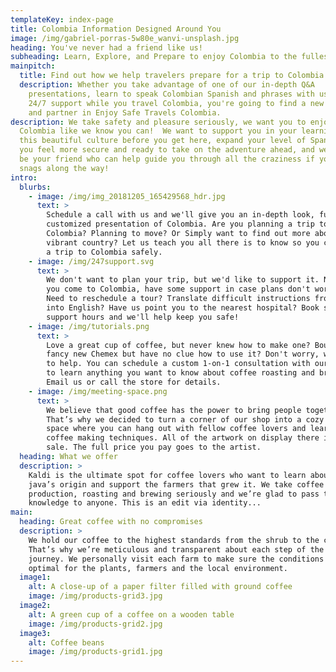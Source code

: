 ```yaml
---
templateKey: index-page
title: Colombia Information Designed Around You
image: /img/gabriel-porras-5w80e_wanvi-unsplash.jpg
heading: You've never had a friend like us!
subheading: Learn, Explore, and Prepare to enjoy Colombia to the fullest.
mainpitch:
  title: Find out how we help travelers prepare for a trip to Colombia.
  description: Whether you take advantage of one of our in-depth Q&A
    presentations, learn to speak Colombian Spanish and phrases with us, or want
    24/7 support while you travel Colombia, you're going to find a new friend
    and partner in Enjoy Safe Travels Colombia.
description: We take safety and pleasure seriously, we want you to enjoy
  Colombia like we know you can!  We want to support you in your learning about
  this beautiful culture before you get here, expand your level of Spanish so
  you feel more secure and ready to take on the adventure ahead, and we want to
  be your friend who can help guide you through all the craziness if you hit any
  snags along the way!
intro:
  blurbs:
    - image: /img/img_20181205_165429568_hdr.jpg
      text: >
        Schedule a call with us and we'll give you an in-depth look, fully
        customized presentation of Colombia. Are you planning a trip to
        Colombia? Planning to move? Or Simply want to find out more about this
        vibrant country? Let us teach you all there is to know so you can enjoy
        a trip to Colombia safely.
    - image: /img/247support.svg
      text: >
        We don't want to plan your trip, but we'd like to support it. Next time
        you come to Colombia, have some support in case plans don't work out.
        Need to reschedule a tour? Translate difficult instructions from Spanish
        into English? Have us point you to the nearest hospital? Book some
        support hours and we'll help keep you safe!
    - image: /img/tutorials.png
      text: >
        Love a great cup of coffee, but never knew how to make one? Bought a
        fancy new Chemex but have no clue how to use it? Don't worry, we’re here
        to help. You can schedule a custom 1-on-1 consultation with our baristas
        to learn anything you want to know about coffee roasting and brewing.
        Email us or call the store for details.
    - image: /img/meeting-space.png
      text: >
        We believe that good coffee has the power to bring people together.
        That’s why we decided to turn a corner of our shop into a cozy meeting
        space where you can hang out with fellow coffee lovers and learn about
        coffee making techniques. All of the artwork on display there is for
        sale. The full price you pay goes to the artist.
  heading: What we offer
  description: >
    Kaldi is the ultimate spot for coffee lovers who want to learn about their
    java’s origin and support the farmers that grew it. We take coffee
    production, roasting and brewing seriously and we’re glad to pass that
    knowledge to anyone. This is an edit via identity...
main:
  heading: Great coffee with no compromises
  description: >
    We hold our coffee to the highest standards from the shrub to the cup.
    That’s why we’re meticulous and transparent about each step of the coffee’s
    journey. We personally visit each farm to make sure the conditions are
    optimal for the plants, farmers and the local environment.
  image1:
    alt: A close-up of a paper filter filled with ground coffee
    image: /img/products-grid3.jpg
  image2:
    alt: A green cup of a coffee on a wooden table
    image: /img/products-grid2.jpg
  image3:
    alt: Coffee beans
    image: /img/products-grid1.jpg
---
```

